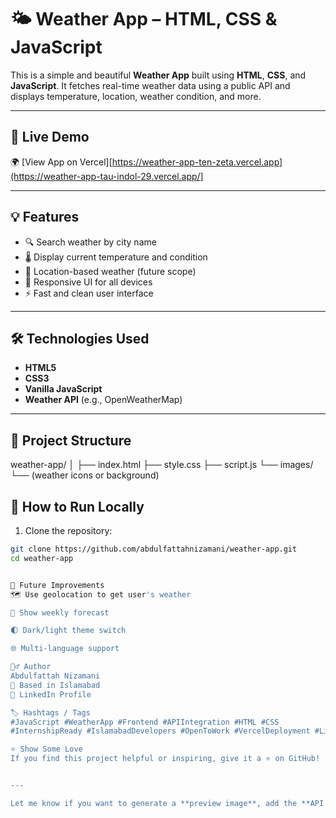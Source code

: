 # 🌤️ Weather App – HTML, CSS & JavaScript

This is a simple and beautiful **Weather App** built using **HTML**, **CSS**, and **JavaScript**. It fetches real-time weather data using a public API and displays temperature, location, weather condition, and more.

---

## 🔗 Live Demo

🌍 [View App on Vercel][https://weather-app-ten-zeta.vercel.app](https://weather-app-tau-indol-29.vercel.app/]

---



## 💡 Features

- 🔍 Search weather by city name
- 🌡️ Display current temperature and condition
- 📍 Location-based weather (future scope)
- 📱 Responsive UI for all devices
- ⚡ Fast and clean user interface

---

## 🛠️ Technologies Used

- **HTML5**
- **CSS3**
- **Vanilla JavaScript**
- **Weather API** (e.g., OpenWeatherMap)

---

## 📂 Project Structure

weather-app/
│
├── index.html
├── style.css
├── script.js
└── images/
└── (weather icons or background)



## 🚀 How to Run Locally

1. Clone the repository:

```bash
git clone https://github.com/abdulfattahnizamani/weather-app.git
cd weather-app


🧠 Future Improvements
🗺️ Use geolocation to get user's weather

📅 Show weekly forecast

🌓 Dark/light theme switch

🌐 Multi-language support

🙋‍♂️ Author
Abdulfattah Nizamani
📍 Based in Islamabad
🔗 LinkedIn Profile

🏷️ Hashtags / Tags
#JavaScript #WeatherApp #Frontend #APIIntegration #HTML #CSS
#InternshipReady #IslamabadDevelopers #OpenToWork #VercelDeployment #LiveWeather

⭐ Show Some Love
If you find this project helpful or inspiring, give it a ⭐ on GitHub!


---

Let me know if you want to generate a **preview image**, add the **API setup instructions**, or improve **mobile responsiveness**.
